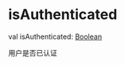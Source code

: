 # isAuthenticated


val isAuthenticated: [Boolean](https://kotlinlang.org/api/latest/jvm/stdlib/kotlin/-boolean/index.html)

用户是否已认证
